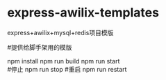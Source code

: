 # express-awilix-templates
express+awilix+mysql+redis项目模版



#提供给脚手架用的模版

npm install
npm run build
npm run start  
#停止
npm run stop
#重启
npm run restart


